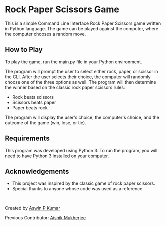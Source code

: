 # Rock Paper Scissors Game

This is a simple Command Line Interface Rock Paper Scissors game written in Python language. The game can be played against the computer, where the computer chooses a random move.


## How to Play

To play the game, run the main.py file in your Python environment.

The program will prompt the user to select either rock, paper, or scissor in the CLI.
After the user selects their choice, the computer will randomly choose one of the three options as well. The program will then determine the winner based on the classic rock paper scissors rules:

- Rock beats scissors
- Scissors beats paper
- Paper beats rock

The program will display the user's choice, the computer's choice, and the outcome of the game (win, lose, or tie).

## Requirements

This program was developed using Python 3. To run the program, you will need to have Python 3 installed on your computer.


## Acknowledgements

- This project was inspired by the classic game of rock paper scissors.
- Special thanks to anyone whose code was used as a reference.

<br>

Created by [Aswin P Kumar](https://github.com/AswinPKumar01)

Previous Contributor: [Aishik Mukherjee](https://aishik999.github.io)
